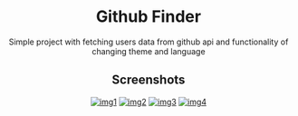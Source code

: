<h1 align="center">Github Finder</h1>
<p align="center">Simple project with fetching users data from github api and functionality of changing theme and language</p>


<h2 align="center">Screenshots</h2>

<div align="center">
<a href="https://ibb.co/DRgjLb2"><img src="https://i.ibb.co/fxGTQSw/img1.png" alt="img1" border="0"></a>
<a href="https://ibb.co/9vC1qTz"><img src="https://i.ibb.co/FWjyBwN/img2.png" alt="img2" border="0"></a>
<a href="https://ibb.co/Y8NCwK3"><img src="https://i.ibb.co/mtRjgYG/img3.png" alt="img3" border="0"></a>
<a href="https://ibb.co/3CMZNJP"><img src="https://i.ibb.co/5RnH87J/img4.png" alt="img4" border="0"></a>
</div>
